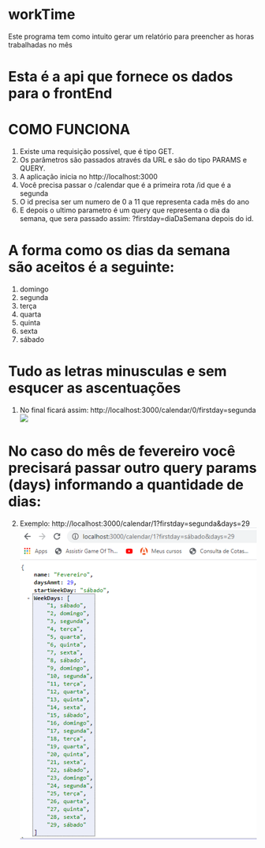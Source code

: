 # workTime

Este programa tem como intuito gerar um relatório para preencher as horas trabalhadas no mês

# Esta é a api que fornece os dados para o frontEnd

# COMO FUNCIONA

1. Existe uma requisição possível, que é tipo GET.
2. Os parâmetros são passados através da URL e são do tipo PARAMS e QUERY.
3. A aplicação inicia no http://localhost:3000
4. Você precisa passar o /calendar que é a primeira rota /id que é a segunda
5. O id precisa ser um numero de 0 a 11 que representa cada mês do ano
6. E depois o ultimo parametro é um query que representa o dia da semana,
   que sera passado assim: ?firstday=diaDaSemana depois do id.

# A forma como os dias da semana são aceitos é a seguinte:

1. domingo
2. segunda
3. terça
4. quarta
5. quinta
6. sexta
7. sábado

# Tudo as letras minusculas e sem esqucer as ascentuações

1.  No final ficará assim: http://localhost:3000/calendar/0/firstday=segunda
    ![](images/saída.PNG)

# No caso do mês de fevereiro você precisará passar outro query params (days) informando a quantidade de dias:

2.  Exemplo: http://localhost:3000/calendar/1?firstday=segunda&days=29
    ![](images/feb.png)
